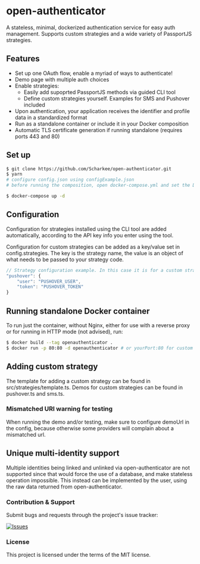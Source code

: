 # open-authenticator

A stateless, minimal, dockerized authentication service for easy auth management. Supports custom strategies and a wide variety of PassportJS strategies.

## Features

- Set up one OAuth flow, enable a myriad of ways to authenticate!
- Demo page with multiple auth choices
- Enable strategies:
  - Easily add supoprted PassportJS methods via guided CLI tool
  - Define custom strategies yourself. Examples for SMS and Pushover included
- Upon authentication, your application receives the identifier and profile data in a standardized format
- Run as a standalone container or include it in your Docker composition
- Automatic TLS certificate generation if running standalone (requires ports 443 and 80)

## Set up

```bash
$ git clone https://github.com/Scharkee/open-authenticator.git
$ yarn
# configure config.json using configExample.json
# before running the composition, open docker-compose.yml and set the DOMAIN and CERTBOT_EMAIL variables

$ docker-compose up -d
```

## Configuration

Configuration for strategies installed using the CLI tool are added automatically, according to the API key info you enter using the tool.

Configuration for custom strategies can be added as a key/value set in config.strategies. The key is the strategy name, the value is an object of what needs to be passed to your strategy code.

```javascript
// Strategy configuration example. In this case it is for a custom strategy that requires a user and a token value, which is later used to send out confirmation notifications via Pushover.
"pushover": {
    "user": "PUSHOVER_USER",
    "token": "PUSHOVER_TOKEN"
}
```

## Running standalone Docker container

To run just the container, without Nginx, either for use with a reverse proxy or for running in HTTP mode (not advised), run:

```bash
$ docker build --tag openauthenticator .
$ docker run -p 80:80 -d openauthenticator # or yourPort:80 for custom port
```

## Adding custom strategy

The template for adding a custom strategy can be found in src/strategies/template.ts.
Demos for custom strategies can be found in pushover.ts and sms.ts.

### Mismatched URI warning for testing

When running the demo and/or testing, make sure to configure demoUrl in the config, because otherwise some providers will complain about a mismatched url.

## Unique multi-identity support

Multiple identities being linked and unlinked via open-authenticator are not supported since that would force the use of a database, and make stateless operation impossible. This instead can be implemented by the user, using the raw data returned from open-authenticator.

### Contribution & Support

Submit bugs and requests through the project's issue tracker:

[![Issues](http://img.shields.io/github/issues/Scharkee/netcore-postgres-oauth-boiler.svg)](https://github.com/Scharkee/netcore-postgres-oauth-boiler/issues)

### License

This project is licensed under the terms of the MIT license.
